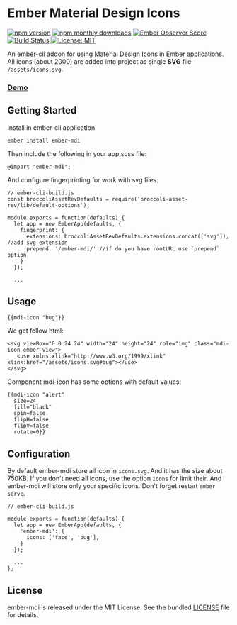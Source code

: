 # Ember Material Design Icons

[![npm version](https://badge.fury.io/js/ember-mdi.svg)](https://www.npmjs.com/package/ember-mdi)
[![npm monthly downloads](https://img.shields.io/npm/dm/ember-mdi.svg)](https://www.npmjs.com/package/ember-mdi)
[![Ember Observer Score](https://emberobserver.com/badges/ember-mdi.svg)](https://emberobserver.com/addons/ember-mdi)
[![Build Status](https://travis-ci.org/kaermorchen/ember-mdi.svg?branch=master)](https://travis-ci.org/kaermorchen/ember-mdi)
[![License: MIT](https://img.shields.io/badge/License-MIT-blue.svg)](https://opensource.org/licenses/MIT)

An [ember-cli](http://www.ember-cli.com) addon for using [Material Design Icons](https://materialdesignicons.com/) in Ember applications. All icons (about 2000) are added into project as single **SVG** file `/assets/icons.svg`.

### [Demo](https://kaermorchen.github.io/ember-mdi/)

## Getting Started

Install in ember-cli application

```
ember install ember-mdi
```

Then include the following in your app.scss file:

```
@import "ember-mdi";
```

And configure fingerprinting for work with svg files.

```
// ember-cli-build.js
const broccoliAssetRevDefaults = require('broccoli-asset-rev/lib/default-options');

module.exports = function(defaults) {
  let app = new EmberApp(defaults, {
    fingerprint: {
      extensions: broccoliAssetRevDefaults.extensions.concat(['svg']), //add svg extension
      prepend: '/ember-mdi/' //if do you have rootURL use `prepend` option
    }
  });
  
  ...
```

## Usage

```
{{mdi-icon "bug"}}
```

We get follow html:

```
<svg viewBox="0 0 24 24" width="24" height="24" role="img" class="mdi-icon ember-view">
   <use xmlns:xlink="http://www.w3.org/1999/xlink" xlink:href="/assets/icons.svg#bug"></use>
</svg>
```

Component mdi-icon has some options with default values: 

```
{{mdi-icon "alert" 
  size=24
  fill="black"
  spin=false 
  flipH=false 
  flipV=false 
  rotate=0}}
```

## Configuration
By default ember-mdi store all icon in `icons.svg`. And it has the size about 750KB. If you don't need all icons, use the option `icons` for limit their. And ember-mdi will store only your specific icons. Don't forget restart `ember serve`.

```
// ember-cli-build.js

module.exports = function(defaults) {
  let app = new EmberApp(defaults, {
    'ember-mdi': {
      icons: ['face', 'bug'],
    }
  });

  ...
};
```

## License
ember-mdi is released under the MIT License. See the bundled [LICENSE](LICENSE.md) file for details.
